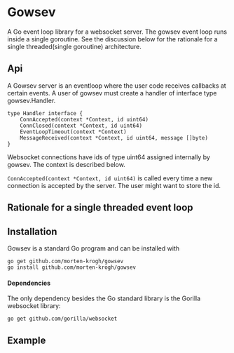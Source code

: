 # Gowsev

A Go event loop library for a websocket server. The gowsev event loop runs inside a single goroutine. See the discussion below for the rationale for a single threaded(single goroutine) architecture. 

## Api

A Gowsev server is an eventloop where the user code receives callbacks at certain events.
A user of gowsev must create a handler of interface type gowsev.Handler.

```
type Handler interface {
	ConnAccepted(context *Context, id uint64)
	ConnClosed(context *Context, id uint64)
	EventLoopTimeout(context *Context)
	MessageReceived(context *Context, id uint64, message []byte)
}
```

Websocket connections have ids of type uint64 assigned internally by gowsev. The context is described below.


`ConnAccepted(context *Context, id uint64)` is called every time a new connection is accepted by the server. The user might want to store the id.













## Rationale for a single threaded event loop







## Installation

Gowsev is a standard Go program and can be installed with

```
go get github.com/morten-krogh/gowsev
go install github.com/morten-krogh/gowsev
```

#### Dependencies

The only dependency besides the Go standard library is the Gorilla websocket library:

```
go get github.com/gorilla/websocket
```


## Example


